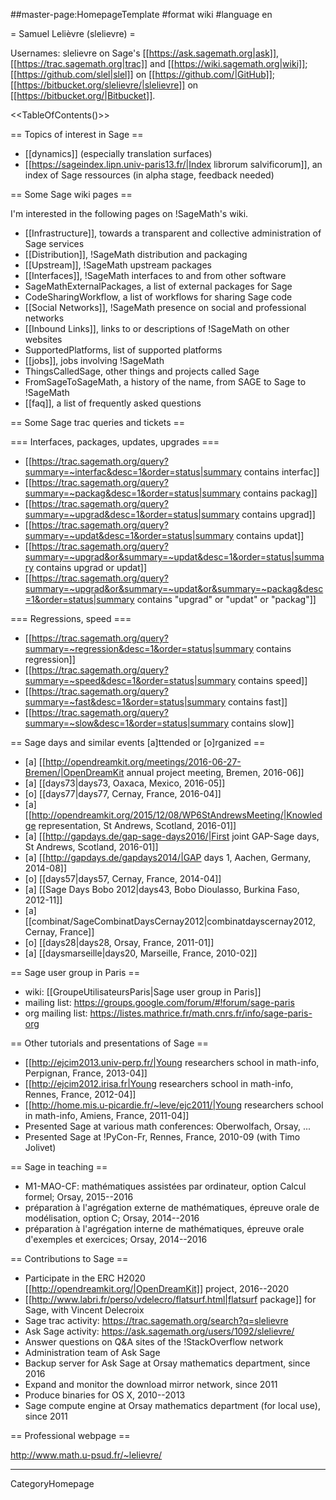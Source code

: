 ##master-page:HomepageTemplate
#format wiki
#language en

= Samuel Lelièvre (slelievre) =

Usernames: slelievre on Sage's
[[https://ask.sagemath.org|ask]],
[[https://trac.sagemath.org|trac]] and
[[https://wiki.sagemath.org|wiki]];
[[https://github.com/slel|slel]] on [[https://github.com/|GitHub]];
[[https://bitbucket.org/slelievre/|slelievre]] on [[https://bitbucket.org/|Bitbucket]].

<<TableOfContents()>>
 
== Topics of interest in Sage ==

  * [[dynamics]] (especially translation surfaces)
  * [[https://sageindex.lipn.univ-paris13.fr/|Index librorum salvificorum]], an index of Sage ressources (in alpha stage, feedback needed)

== Some Sage wiki pages ==

I'm interested in the following pages on !SageMath's wiki.

  * [[Infrastructure]], towards a transparent and collective administration of Sage services
  * [[Distribution]], !SageMath distribution and packaging
  * [[Upstream]], !SageMath upstream packages
  * [[Interfaces]], !SageMath interfaces to and from other software
  * SageMathExternalPackages, a list of external packages for Sage
  * CodeSharingWorkflow, a list of workflows for sharing Sage code
  * [[Social Networks]], !SageMath presence on social and professional networks
  * [[Inbound Links]], links to or descriptions of !SageMath on other websites
  * SupportedPlatforms, list of supported platforms
  * [[jobs]], jobs involving !SageMath
  * ThingsCalledSage, other things and projects called Sage
  * FromSageToSageMath, a history of the name, from SAGE to Sage to !SageMath
  * [[faq]], a list of frequently asked questions

== Some Sage trac queries and tickets ==

=== Interfaces, packages, updates, upgrades ===

  * [[https://trac.sagemath.org/query?summary=~interfac&desc=1&order=status|summary contains interfac]]
  * [[https://trac.sagemath.org/query?summary=~packag&desc=1&order=status|summary contains packag]]
  * [[https://trac.sagemath.org/query?summary=~upgrad&desc=1&order=status|summary contains upgrad]]
  * [[https://trac.sagemath.org/query?summary=~updat&desc=1&order=status|summary contains updat]]
  * [[https://trac.sagemath.org/query?summary=~upgrad&or&summary=~updat&desc=1&order=status|summary contains upgrad or updat]]
  * [[https://trac.sagemath.org/query?summary=~upgrad&or&summary=~updat&or&summary=~packag&desc=1&order=status|summary contains "upgrad" or "updat" or "packag"]]

=== Regressions, speed ===

  * [[https://trac.sagemath.org/query?summary=~regression&desc=1&order=status|summary contains regression]]
  * [[https://trac.sagemath.org/query?summary=~speed&desc=1&order=status|summary contains speed]]
  * [[https://trac.sagemath.org/query?summary=~fast&desc=1&order=status|summary contains fast]]
  * [[https://trac.sagemath.org/query?summary=~slow&desc=1&order=status|summary contains slow]]

== Sage days and similar events [a]ttended or [o]rganized ==

  * [a] [[http://opendreamkit.org/meetings/2016-06-27-Bremen/|OpenDreamKit annual project meeting, Bremen, 2016-06]]
  * [a] [[days73|days73, Oaxaca, Mexico, 2016-05]]
  * [o] [[days77|days77, Cernay, France, 2016-04]]
  * [a] [[http://opendreamkit.org/2015/12/08/WP6StAndrewsMeeting/|Knowledge representation, St Andrews, Scotland, 2016-01]]
  * [a] [[http://gapdays.de/gap-sage-days2016/|First joint GAP-Sage days, St Andrews, Scotland, 2016-01]]
  * [a] [[http://gapdays.de/gapdays2014/|GAP days 1, Aachen, Germany, 2014-08]]
  * [o] [[days57|days57, Cernay, France, 2014-04]]
  * [a] [[Sage Days Bobo 2012|days43, Bobo Dioulasso, Burkina Faso, 2012-11]]
  * [a] [[combinat/SageCombinatDaysCernay2012|combinatdayscernay2012, Cernay, France]]
  * [o] [[days28|days28, Orsay, France, 2011-01]]
  * [a] [[daysmarseille|days20, Marseille, France, 2010-02]]
 
== Sage user group in Paris ==

  * wiki: [[GroupeUtilisateursParis|Sage user group in Paris]]
  * mailing list: https://groups.google.com/forum/#!forum/sage-paris
  * org mailing list: https://listes.mathrice.fr/math.cnrs.fr/info/sage-paris-org

== Other tutorials and presentations of Sage ==

  * [[http://ejcim2013.univ-perp.fr/|Young researchers school in math-info, Perpignan, France, 2013-04]]
  * [[http://ejcim2012.irisa.fr|Young researchers school in math-info, Rennes, France, 2012-04]]
  * [[http://home.mis.u-picardie.fr/~leve/ejc2011/|Young researchers school in math-info, Amiens, France, 2011-04]]
  * Presented Sage at various math conferences: Oberwolfach, Orsay, ...
  * Presented Sage at !PyCon-Fr, Rennes, France, 2010-09 (with Timo Jolivet)
 
== Sage in teaching ==

  * M1-MAO-CF: mathématiques assistées par ordinateur, option Calcul formel; Orsay, 2015--2016
  * préparation à l'agrégation externe de mathématiques, épreuve orale de modélisation, option C; Orsay, 2014--2016
  * préparation à l'agrégation interne de mathématiques, épreuve orale d'exemples et exercices; Orsay, 2014--2016

== Contributions to Sage ==

  * Participate in the ERC H2020 [[http://opendreamkit.org/|OpenDreamKit]] project, 2016--2020
  * [[http://www.labri.fr/perso/vdelecro/flatsurf.html|flatsurf package]] for Sage, with Vincent Delecroix
  * Sage trac activity: https://trac.sagemath.org/search?q=slelievre
  * Ask Sage activity: https://ask.sagemath.org/users/1092/slelievre/
  * Answer questions on Q&A sites of the !StackOverflow network
  * Administration team of Ask Sage
  * Backup server for Ask Sage at Orsay mathematics department, since 2016
  * Expand and monitor the download mirror network, since 2011
  * Produce binaries for OS X, 2010--2013
  * Sage compute engine at Orsay mathematics department (for local use), since 2011

== Professional webpage ==

http://www.math.u-psud.fr/~lelievre/

----
CategoryHomepage
